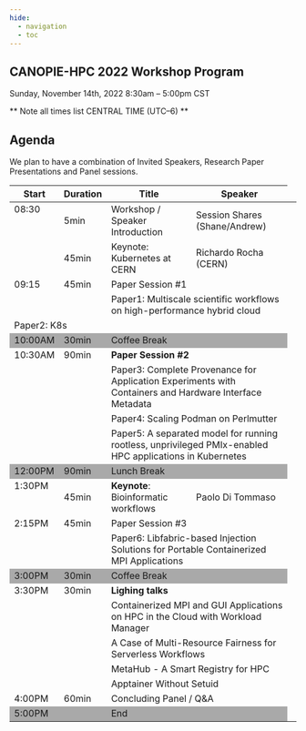 ```yaml
---
hide:
  - navigation
  - toc
---
```


## CANOPIE-HPC 2022 Workshop Program
Sunday, November 14th, 2022
8:30am – 5:00pm CST

** Note all times list CENTRAL TIME (UTC–6) **


## Agenda

We plan to have a combination of Invited Speakers, Research Paper Presentations and Panel sessions.

<table>
<thead>
  <tr>
    <th>Start</th>
    <th>Duration</th>
    <th>Title</th>
    <th>Speaker</th>
  </tr>
</thead>
<tbody>
    <tr>
        <td style="vertical-align:top" rowspan="2">08:30</td>
        <td>5min</td>
        <td>Workshop / Speaker Introduction</td>
        <td>Session Shares (Shane/Andrew)</td>
        <td></td>
    </tr>
    <tr>
        <td>45min</td>
        <td>Keynote: Kubernetes at CERN</td>
        <td>Richardo Rocha (CERN)</td>
    </tr>
    <tr>
        <td style="vertical-align:top" rowspan="2">09:15</td>
        <td style="vertical-align:top" rowspan="2">45min</td>
        <td colspan="2">Paper Session #1</td>
    </tr>
    <tr>
        <td colspan="2">Paper1: Multiscale scientific workflows on high-performance hybrid cloud</td>
    </tr>
    <tr>
        <td colspan="2">Paper2: K8s</td>
    </tr>
    <tr style="background-color:#A9A9A9">
        <td>10:00AM</td>
        <td>30min</td>
        <td colspan="2">Coffee Break</td>
    </tr>
    <tr>
        <td style="vertical-align:top" rowspan="4">10:30AM</td>
        <td style="vertical-align:top" rowspan="4">90min</td>
        <td colspan="2"><b>Paper Session #2</b></td>
    </tr>
    <tr>
        <td colspan="2">Paper3: Complete Provenance for Application Experiments with Containers and Hardware Interface Metadata</td>
    </tr>
    <tr>
        <td colspan="2">Paper4: Scaling Podman on Perlmutter</td>
    </tr>
    <tr>
        <td colspan="2">Paper5: A separated model for running rootless, unprivileged PMIx-enabled HPC applications in Kubernetes</td>
    </tr>
    <!--<tr>
        <td>11:45AM</td>
        <td>15min</td>
        <td colspan="2">Morning Q&A</td>
    </tr>-->
    <tr style="background-color:#A9A9A9">
        <td>12:00PM</td>
        <td>90min</td>
        <td colspan="2">Lunch Break</td>
    </tr>
    <tr>
        <td style="vertical-align:top">1:30PM</td>
        <td>45min</td>
        <td><b>Keynote</b>: Bioinformatic workflows</td>
        <td>Paolo Di Tommaso</td>
    </tr>
    <tr>
        <td style="vertical-align:top"  rowspan="2">2:15PM</td>
        <td style="vertical-align:top"  rowspan="2">45min</td>
        <td colspan="2">Paper Session #3</td>
    </tr>    
    <tr>
        <td colspan="2">Paper6: Libfabric-based Injection Solutions for Portable Containerized MPI Applications</td>
    </tr>
    <tr style="background-color:#A9A9A9">
        <td>3:00PM</td>
        <td>30min</td>
        <td colspan="2">Coffee Break</td>
    </tr>
    <tr>
        <td style="vertical-align:top" rowspan="5">3:30PM</td>
        <td style="vertical-align:top" rowspan="5">30min</td>
        <td colspan="2"><b>Lighing talks</b></td>
    </tr>
    <tr>
        <td colspan="2">Containerized MPI and GUI Applications on HPC in the Cloud with Workload Manager</td>
    </tr> 
    <tr>
        <td colspan="2">A Case of Multi-Resource Fairness for Serverless Workflows</td>
    </tr>
    <tr>
        <td colspan="2">MetaHub - A Smart Registry for HPC</td>
    </tr> 
    <tr>
        <td colspan="2">Apptainer Without Setuid</td>
    </tr>
    <tr>
        <td>4:00PM</td>
        <td>60min</td>
        <td colspan="2">Concluding Panel / Q&A</td>
    </tr>
    <tr style="background-color:#A9A9A9">
        <td colspan="2">5:00PM</td>
        <td colspan="2">End</td>
    </tr>
</tbody>
</table>